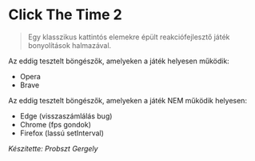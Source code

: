 # Click The Time 2

> Egy klasszikus kattintós elemekre épült reakciófejlesztő játék bonyolítások halmazával.

Az eddig tesztelt böngészők, amelyeken a játék helyesen működik:

- Opera
- Brave

Az eddig tesztelt böngészők, amelyeken a játék NEM működik helyesen:

- Edge (visszaszámlálás bug)
- Chrome (fps gondok)
- Firefox (lassú setInterval)

*Készítette: Probszt Gergely*
